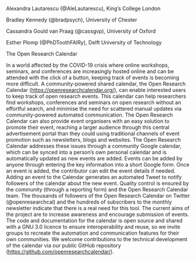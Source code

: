 

Alexandra Lautarescu (@AleLautarescu), King’s College London

Bradley Kennedy (@bradpsych), University of Chester

Cassandra Gould van Praag (@cassgvp), University of Oxford

Esther Plomp (@PhDToothFAIRy), Delft University of Technology

The Open Research Calendar

In a world affected by the COVID-19 crisis where online workshops, seminars, and conferences are increasingly hosted online and can be attended with the click of a button, keeping track of events is becoming more difficult. 
A community-powered shared calendar, the Open Research Calendar (https://openresearchcalendar.org/), can enable interested users to keep track of open research events. 
This calendar can help researchers find workshops, conferences and seminars on open research without an effortful search, and minimise the need for scattered manual updates via community-powered automated communication. 
The Open Research Calendar can also provide event organisers with an easy solution to promote their event, reaching a larger audience through this central advertisement portal than they could using traditional channels of event promotion such as newsletters, blogs and websites. 
The Open Research Calendar addresses these issues through a community Google calendar, which can be synced into a person’s own personal calendar and is automatically updated as new events are added. 
Events can be added by anyone through entering the key information into a short Google form.
Once an event is added, the contributor can edit the event details if needed.
Adding an event to the Calendar generates an automated Tweet to notify followers of the calendar about the new event. 
Quality control is ensured by the community (through a reporting form) and the Open Research Calendar team. 
The thousands of followers of the Open Research Calendar on Twitter (@openresearchcal) and the hundreds of subscribers to the monthly newsletter indicate that there is a real need for this tool. 
The current aims of the project are to increase awareness and encourage submission of events. 
The code and documentation for the calendar is open source and shared with a GNU 3.0 licence to ensure interoperability and reuse, so we invite groups to recreate the automation and communication features for their own communities. 
We welcome contributions to the technical development of the calendar via our public GitHub repository (https://github.com/openresearchcalendar/).
